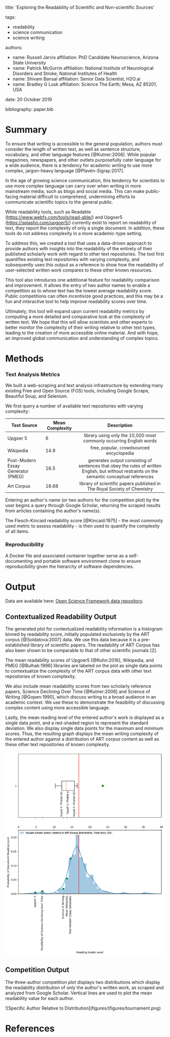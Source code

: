 title: 'Exploring the Readability of Scientific and Non-scientific Sources'
		
tags:
  - readability
  - science communication
  - science writing

authors:
  - name: Russell Jarvis
    affiliation: PhD Candidate Neuroscience, Arizona State University
  - name: Patrick McGurrin
    affiliation: National Institute of Neurological Disorders and Stroke, National Institutes of Health
  - name: Shivam Bansal
    affiliation: Senior Data Scientist, H2O.ai
  - name: Bradley G Lusk
    affiliation: Science The Earth; Mesa, AZ 85201, USA
    
date: 20 October 2019

bibliography: paper.bib

# Summary
To ensure that writing is accessible to the general population, authors must consider the length of written text, as well as sentence structure, vocabulary, and other language features [@Kutner:2006]. While popular magazines, newspapers, and other outlets purposefully cater language for a wide audience, there is a tendency for academic writing to use more complex, jargon-heavy language [@Plavén-Sigray:2017]. 

In the age of growing science communication, this tendency for scientists to use more complex language can carry over when writing in more mainstream media, such as blogs and social media. This can make public-facing material difficult to comprehend, undermining efforts to communicate scientific topics to the general public.

While readability tools, such as Readable (https://www.webfx.com/tools/read-able/) and Upgoer5 (https://splasho.com/upgoer5/) currently exist to report on readability of text, they report the complexity of only a single document. In addition, these tools do not address complexity in a more academic-type setting.

To address this, we created a tool that uses a data-driven approach to provide authors with insights into the readability of the entirety of their published scholarly work with regard to other text repositories. The tool first quantifies existing text repositories with varying complexity, and subsequently uses this output as a reference to show how the readability of user-selected written work compares to these other known resources. 

This tool also introduces one additional feature for readability comparison and improvement. It allows the entry of two author names to enable a competition as to whose text has the lowest average readability score. Public competitions can often incentivize good practices, and this may be a fun and interactive tool to help improve readability scores over time.

Ultimately, this tool will expand upon current readability metrics by computing a more detailed and comparative look at the complexity of written text. We hope that this will allow scientists and other experts to better monitor the complexity of their writing relative to other text types, leading to the creation of more accessible online material. And with hope, an improved global communication and understanding of complex topics.

# Methods

### Text Analysis Metrics
We built a web-scraping and text analysis infrastructure by extending many existing Free and Open Source (FOS) tools, including Google Scrape, Beautiful Soup, and Selenium.

We first query a number of available text repositories with varying complexity:

| Text Source | Mean Complexity | Description |
|----------|----------|:-------------:|
| Upgoer 5                            | 6   | library using only the 10,000 most commonly occurring English words |
| Wikipedia                               | 14.9 | free, popular, crowdsourced encyclopedia   |
| Post-Modern Essay Generator (PMEG)  | 16.5 | generates output consisting of sentences that obey the rules of written English, but without restraints on the semantic conceptual references   |
| Art Corpus                       | 18.68  | library of scientific papers published in The Royal Society of Chemistry |

Entering an author's name (or two authors for the competition plot) by the user begins a query through Google Scholar, returning the scraped results from articles containing the author's name(s). 

The Flesch-Kincaid readability score [@Kincaid:1975] - the most commonly used metric to assess readability - is then used to quantify the complexity of all items.

### Reproducibility
A Docker file and associated container together serve as a self-documenting and portable software environment clone to ensure reproducibility given the hierarchy of software dependencies.

# Output
Data are available here: [Open Science Framework data repository](https://osf.io/dashboard).

## Contextualized Readability Output
The generated plot for contextualized readability information is a histogram binned by readability score, initially populated exclusively by the ART corpus [@Soldatova:2007] data. We use this data because it is a pre-established library of scientific papers. The readability of ART Corpus has also been shown to be comparable to that of other scientific journals [2].

The mean readability scores of Upgoer5 [@Kuhn:2016], Wikipedia, and PMEG [@Bulhak:1996] libraries are labeled on the plot as single data points to contextualize the complexity of the ART corpus data with other text repositories of known complexity. 

We also include mean readability scores from two scholarly reference papers, Science Declining Over Time [@Kutner:2006] and Science of Writing [@Gopen:1990], which discuss writing to a broad audience in an academic context. We use these to demonstrate the feasibility of discussing complex content using more accessible language.

Lastly, the mean reading level of the entered author's work is displayed as a single data point, and a red-shaded region to represent the standard deviation. We also display single data points for the maximum and minimum scores. Thus, the resulting graph displays the mean writing complexity of the entered author against a distribution of ART corpus content as well as these other text repositories of known complexity.

![Specific Author Relative to Distribution](figures/boxplot.png)


## Competition Output
The three-author competition plot displays two distributions which display the readability distribution of only the author's written work, as scraped and analyzed from Google Scholar. Vertical lines are used to plot the mean readability value for each author. 

![Specific Author Relative to Distribution](figures/(figures/tournament.png)

# References
